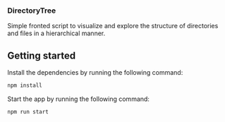 
### DirectoryTree
Simple fronted script to visualize and explore the structure of directories and files in a hierarchical manner.

## Getting started

Install the dependencies by running the following command:
```sh
npm install
```
Start the app by running the following command:
```bash
npm run start
```

